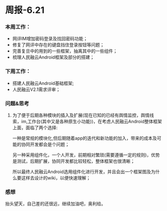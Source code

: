 # 周报-6.21

### 本周工作：

- 网评IM增加密码登录及找回密码功能；
- 修复了网评中存在的键盘挡住登录按钮等问题；
- 完善复旦中的用到的一些框架，抽离其中的一些组件；
- 梳理人民融云Android框架及部分的搭建；

### 下周工作：

- 搭建人民融云Android基础框架;
- 人民融云V2.1需求评审；

### 问题&思考

1. 为了便于后期各种模块的插入及扩展(现在已知的已经有舆情监控，舆情线索，im,工作台(其中又是各种原生小功能))，在考虑人民融云Android整体框架上面，面临了两个选择:

   一种是常规的模块化,但后期随着app的迭代和新功能的加入，带来的成本及可能的协同开发都会是个问题；

   另一种采用组件化，一个人开发，前期相对繁琐(需要遵循一定的规则)，优势是测试，后期扩展，协同开发都比较轻松，整体框架也很清晰；

   所以最终人民融云Android选用组件化进行开发，并且会出一个框架图及为什么要这样去设计的wiki，以便快速理解；

### 感想

抬头望天，自己差的还很远，继续加油吧，奥利给。

